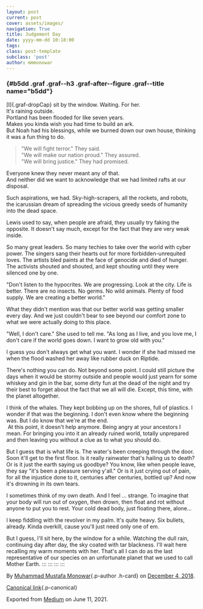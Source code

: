 ```yaml
---
layout: post
current: post
cover: assets/images/
navigation: True
title: Judgement Day
date: yyyy-mm-dd 10:18:00
tags: 
class: post-template
subclass: 'post'
author: mmmonowar
---
```


###  {#b5dd .graf .graf--h3 .graf-after--figure .graf--title name="b5dd"}

[I]{.graf-dropCap} sit by the window. Waiting. For her.\
It's raining outside.\
Portland has been flooded for like seven years.\
Makes you kinda wish you had time to build an ark.\
But Noah had his blessings, while we burned down our own house, thinking
it was a fun thing to do.

> "We will fight terror." They said.\
> "We will make our nation proud." They assured.\
> "We will bring justice." They had promised.

Everyone knew they never meant any of that.\
And neither did we want to acknowledge that we had limited rafts at our
disposal.

Such aspirations, we had. Sky-high-scrapers, all the rockets, and
robots, the icarussian dream of spreading the vicious greedy seeds of
humanity into the dead space.

Lewis used to say, when people are afraid, they usually try faking the
opposite. It doesn't say much, except for the fact that they are very
weak inside.

So many great leaders. So many techies to take over the world with cyber
power. The singers sang their hearts out for more forbidden-unrequited
loves. The artists bled paints at the face of genocide and died of
hunger. The activists shouted and shouted, and kept shouting until they
were silenced one by one.

"Don't listen to the hypocrites. We are progressing. Look at the city.
Life is better. There are no insects. No germs. No wild animals. Plenty
of food supply. We are creating a better world."

What they didn't mention was that our better world was getting smaller
every day. And we just couldn't bear to see beyond our comfort zone to
what we were actually doing to this place.

"Well, I don't care." She used to tell me. "As long as I live, and you
love me, I don't care if the world goes down. I want to grow old with
you."

I guess you don't always get what you want. I wonder if she had missed
me when the flood washed her away like rubber duck on Riptide.

There's nothing you can do. Not beyond some point. I could still picture
the days when it would be stormy outside and people would just yearn for
some whiskey and gin in the bar, some dirty fun at the dead of the night
and try their best to forget about the fact that we all will die.
Except, this time, with the planet altogether.

I think of the whales. They kept bobbing up on the shores, full of
plastics. I wonder if that was the beginning. I don't even know where
the beginning was. But I do know that we're at the end. \
 At this point, it doesn't help anymore. Being angry at your ancestors I
mean. For bringing you into it an already ruined world, totally
unprepared and then leaving you without a clue as to what you should do.

But I guess that is what life is. The water's been creeping through the
door. Soon it'll get to the first floor. Is it really rainwater that's
hailing us to death? Or is it just the earth saying us goodbye? You
know, like when people leave, they say "it's been a pleasure serving
y'all." Or is it just crying out of pain, for all the injustice done to
it, centuries after centuries, bottled up? And now it's drowning in its
own tears.

I sometimes think of my own death. And I feel ... strange. To imagine
that your body will run out of oxygen, then drown, then float and rot
without anyone to put you to rest. Your cold dead body, just floating
there, alone...

I keep fiddling with the revolver in my palm. It's quite heavy. Six
bullets, already. Kinda overkill, cause you'll just need only one of em.

But I guess, I'll sit here, by the window for a while. Watching the dull
rain, continuing day after day, the sky coated with tar blackness. I'll
wait here recalling my warm moments with her. That's all I can do as the
last representative of our species on an unfortunate planet that we used
to call Mother Earth.
:::
:::
:::
:::

By [Muhammad Mustafa Monowar](https://medium.com/@mmmonowar){.p-author
.h-card} on [December 4, 2018](https://medium.com/p/df6a92847d45).

[Canonical
link](https://medium.com/@mmmonowar/judgement-day-df6a92847d45){.p-canonical}

Exported from [Medium](https://medium.com) on June 11, 2021.
